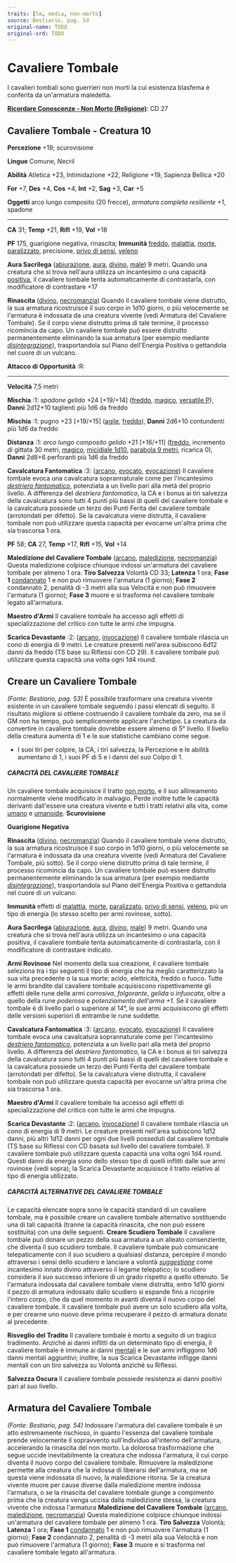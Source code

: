 ```yaml
---
traits: [lm, media, non-morto]
source: Bestiario, pag. 54
original-name: TODO
original-srd: TODO
---
```


# Cavaliere Tombale

I cavalieri tombali sono guerrieri non morti la cui esistenza blasfema è
conferita da un'armatura maledetta.

**[Ricordare Conoscenze - Non Morto (Religione)](/azioni/abilita/ricordare-conoscenze)**:
CD 27

## Cavaliere Tombale - Creatura 10

**Percezione** +19; scurovisione

**Lingue** Comune, Necril

**Abilità** Atletica +23, Intimidazione +22, Religione +19, Sapienza Bellica +20

**For** +7, **Des** +4, **Cos** +4, **Int** +2, **Sag** +3, **Car** +5

**Oggetti** arco lungo composito (20 frecce), _armatura completa resiliente +1_,
spadone

---

**CA** 31; **Temp** +21, **Rifl** +19, **Vol** +18

**PF** 175, guarigione negativa, rinascita; **Immunità**
[freddo](/tratti/freddo), [malattia](/tratti/malattia), [morte](/tratti/morte),
[paralizzato](/condizioni/paralizzato), precisione,
[privo di sensi](/condizioni/privo-di-sensi), [veleno](/tratti/veleno)

**Aura Sacrilega** ([abiurazione](/tratti/abiurazione), [aura](/tratti/aura),
[divino](/tratti/divino), [male](/tratti/male)) 9 metri. Quando una creatura che
si trova nell'aura utilizza un incantesimo o una capacità
[positiva](/tratti/positivo), il cavaliere tombale tenta automaticamente di
contrastarla, con modificatore di contrastare +17

**Rinascita** ([divino](/tratti/divino), [necromanzia](/tratti/necromanzia))
Quando il cavaliere tombale viene distrutto, la sua armatura ricostruisce il suo
corpo in 1d10 giorni, o più velocemente se l'armatura è indossata da una
creatura vivente (vedi Armatura del Cavaliere Tombale). Se il corpo viene
distrutto prima di tale termine, il processo ricomincia da capo. Un cavaliere
tombale può essere distrutto permanentemente eliminando la sua armatura (per
esempio mediante _[disintegrazione](/incantesimi/disintegrazione)_),
trasportandola sul Piano dell'Energia Positiva o gettandola nel cuore di un
vulcano.

**Attacco di Opportunità** :R:

---

**Velocità** 7,5 metri

**Mischia** :1: _spadone gelido_ +24 \[+19/+14] ([freddo](/tratti/freddo),
[magico](/tratti/magico), [versatile P](/tratti/versatile)), **Danni** 2d12+10
taglienti più 1d6 da freddo

**Mischia** :1: pugno +23 \[+19/+15] ([agile](/tratti/agile),
[freddo](/tratti/freddo)), **Danni** 2d6+10 contundenti più 1d6 da freddo

**Distanza** :1: _arco lungo composito gelido_ +21 \[+16/+11]
([freddo](/tratti/freddo), incremento di gittata 30 metri,
[magico](/tratti/magico), [micidiale 1d10](/tratti/micidiale),
[parabola 9 metri](/tratti/parabola), ricarica 0), **Danni** 2d8+6 perforanti
più 1d6 da freddo

**Cavalcatura Fantomatica** :3: ([arcano](/tratti/arcano),
[evocato](/tratti/evocato), [evocazione](/tratti/evocazione)) Il cavaliere
tombale evoca una cavalcatura soprannaturale come per l'incantesimo
_[destriero fantomatico](/incantesimi/destriero-fantomatico)_, potenziata a un
livello pari alla metà del proprio livello. A differenza del _destriero
fantomatico_, la CA e i bonus ai tiri salvezza della cavalcatura sono tutti 4
punti più bassi di quelli del cavaliere tombale e la cavalcatura possiede un
terzo dei Punti Ferita del cavaliere tombale (arrotondati per difetto). Se la
cavalcatura viene distrutta, il cavaliere tombale non può utilizzare questa
capacità per evocarne un'altra prima che sia trascorsa 1 ora.

**PF** 58; **CA** 27, **Temp** +17, **Rifl** +15, **Vol** +14

**Maledizione del Cavaliere Tombale** ([arcano](/tratti/arcano),
[maledizione](/tratti/maledizione), [necromanzia](/tratti/necromanzia)) Questa
maledizione colpisce chiunque indossi un'armatura del cavaliere tombale per
almeno 1 ora. **Tiro Salvezza** Volontà CD 33; **Latenza** 1 ora; **Fase 1**
[condannato](/condizioni/condannato) 1 e non può rimuovere l'armatura (1
giorno); **Fase 2** condannato 2, penalità di -3 metri alla sua Velocità e non
può rimuovere l'armatura (1 giorno); **Fase 3** muore e si trasforma nel
cavaliere tombale legato all'armatura.

**Maestro d'Armi** Il cavaliere tombale ha accesso agli effetti di
specializzazione del critico con tutte le armi che impugna.

**Scarica Devastante** :2: ([arcano](/tratti/arcano),
[invocazione](/tratti/invocazione)) Il cavaliere tombale rilascia un cono di
energia di 9 metri. Le creature presenti nell'area subiscono 6d12 danni da
freddo (TS base su Riflessi con CD 29). Il cavaliere tombale può utilizzare
questa capacità una volta ogni 1d4 round.

## **Creare un Cavaliere Tombale**

_(Fonte: Bestiario, pag. 53)_ È possibile trasformare una creatura vivente
esistente in un cavaliere tombale seguendo i passi elencati di seguito. Il
risultato migliore si ottiene costruendo il cavaliere tombale da zero, ma se il
GM non ha tempo, può semplicemente applicare l'archetipo. La creatura da
convertire in cavaliere tombale dovrebbe essere almeno di 5° livello. Il livello
della creatura aumenta di 1 e le sue statistiche cambiano come segue.

- I suoi tiri per colpire, la CA, i tiri salvezza, la Percezione e le abilità
  aumentano di 1, i suoi PF di 5 e i danni del suo Colpo di 1.

##### CAPACITÀ DEL CAVALIERE TOMBALE

Un cavaliere tombale acquisisce il tratto [non morto](/tratti/non-morto), e il
suo allineamento normalmente viene modificato in malvagio. Perde inoltre tutte
le capacità derivanti dall'essere una creatura vivente e tutti i tratti relativi
alla vita, come [umano](/tratti/umano) e [umanoide](/tratti/umanoide).
**Scurovisione**

**Guarigione Negativa**

**Rinascita** ([divino](/tratti/divino), [necromanzia](/tratti/necromanzia))
Quando il cavaliere tombale viene distrutto, la sua armatura ricostruisce il suo
corpo in 1d10 giorni, o più velocemente se l'armatura è indossata da una
creatura vivente (vedi Armatura del Cavaliere Tombale, più sotto). Se il corpo
viene distrutto prima di tale termine, il processo ricomincia da capo. Un
cavaliere tombale può essere distrutto permanentemente eliminando la sua
armatura (per esempio mediante
_[disintegrazione](/incantesimi/disintegrazione)_), trasportandola sul Piano
dell'Energia Positiva o gettandola nel cuore di un vulcano.

**Immunità** effetti di [malattia](/tratti/malattia), [morte](/tratti/morte),
[paralizzato](/condizioni/paralizzato),
[privo di sensi](/condizioni/privo-di-sensi), [veleno](/tratti/veleno), più un
tipo di energia (lo stesso scelto per armi rovinose, sotto).

**Aura Sacrilega** ([abiurazione](/tratti/abiurazione), [aura](/tratti/aura),
[divino](/tratti/divino), [male](/tratti/male)) 9 metri. Quando una creatura che
si trova nell'aura utilizza un incantesimo o una capacità positiva, il cavaliere
tombale tenta automaticamente di contrastarla, con il modificatore di
contrastare indicato.

**Armi Rovinose** Nel momento della sua creazione, il cavaliere tombale
seleziona tra i tipi seguenti il tipo di energia che ha meglio caratterizzato la
sua vita precedente o la sua morte: acido, elettricità, freddo o fuoco. Tutte le
armi brandite dal cavaliere tombale acquisiscono rispettivamente gli effetti
delle rune delle armi _corrosiva_, _folgorante_, _gelida_ o _infuocata_, oltre a
quello della rune _poderosa_ e _potenziamento dell'arma_ _+1_. Se il cavaliere
tombale è di livello pari o superiore al 14°, le sue armi acquisiscono gli
effetti delle versioni superiori di entrambe le rune suddette.

**Cavalcatura Fantomatica** :3: ([arcano](/tratti/arcano),
[evocato](/tratti/evocato), [evocazione](/tratti/evocazione)) Il cavaliere
tombale evoca una cavalcatura soprannaturale come per l'incantesimo
_[destriero fantomatico](/incantesimi/destriero-fantomatico)_, potenziata a un
livello pari alla metà del proprio livello. A differenza del _destriero
fantomatico_, la CA e i bonus ai tiri salvezza della cavalcatura sono tutti 4
punti più bassi di quelli del cavaliere tombale e la cavalcatura possiede un
terzo dei Punti Ferita del cavaliere tombale (arrotondati per difetto). Se la
cavalcatura viene distrutta, il cavaliere tombale non può utilizzare questa
capacità per evocarne un'altra prima che sia trascorsa 1 ora.

**Maestro d'Armi** Il cavaliere tombale ha accesso agli effetti di
specializzazione del critico con tutte le armi che impugna.

**Scarica Devastante** :2: ([arcano](/tratti/arcano),
[invocazione](/tratti/invocazione)) Il cavaliere tombale rilascia un cono di
energia di 9 metri. Le creature presenti nell'area subiscono 1d12 danni, più
altri 1d12 danni per ogni due livelli posseduti dal cavaliere tombale (TS base
su Riflessi con CD basata sul livello del cavaliere tombale). Il cavaliere
tombale può utilizzare questa capacità una volta ogni 1d4 round. Questi danni da
energia sono dello stesso tipo di quelli inflitti dalle sue armi rovinose (vedi
sopra); la Scarica Devastante acquisisce il tratto relativo al tipo di energia
utilizzato.

##### CAPACITÀ ALTERNATIVE DEL CAVALIERE TOMBALE

Le capacità elencate sopra sono le capacità standard di un cavaliere tombale, ma
è possibile creare un cavaliere tombale alternativo sostituendo una di tali
capacità (tranne la capacità rinascita, che non può essere sostituita) con una
delle seguenti. **Creare Scudiero Tombale** Il cavaliere tombale può donare un
pezzo della sua armatura a un alleato consenziente, che diventa il suo scudiero
tombale. Il cavaliere tombale può comunicare telepaticamente con il suo scudiero
a qualsiasi distanza, percepire il mondo attraverso i sensi dello scudiero e
lanciare a volontà _[suggestione](/incantesimi/suggestione)_ come incantesimo
innato divino attraverso il legame telepatico; lo scudiero considera il suo
successo inferiore di un grado rispetto a quello ottenuto. Se l'armatura
indossata dal cavaliere tombale viene distrutta, entro 1d10 giorni il pezzo di
armatura indossato dallo scudiero si espande fino a ricoprire l'intero corpo,
che da quel momento in avanti diventa il nuovo corpo del cavaliere tombale. Il
cavaliere tombale può avere un solo scudiero alla volta, e per crearne uno nuovo
deve prima recuperare il pezzo di armatura donato al precedente.

**Risveglio del Tradito** Il cavaliere tombale è morto a seguito di un tragico
tradimento. Anziché ai danni inflitti da un determinato tipo di energia, il
cavaliere tombale è immune ai danni [mentali](/tratti/mentali) e le sue armi
infliggono 1d6 danni mentali aggiuntivi; inoltre, la sua Scarica Devastante
infligge danni mentali con un tiro salvezza su Volontà anziché su Riflessi.

**Salvezza Oscura** Il cavaliere tombale possiede resistenza ai danni positivi
pari al suo livello.

## **Armatura del Cavaliere Tombale**

_(Fonte: Bestiario, pag. 54)_ Indossare l'armatura del cavaliere tombale è un
atto estremamente rischioso, in quanto l'essenza del cavaliere tombale prende
velocemente il sopravvento sull'individuo all'interno dell'armatura, accelerando
la rinascita del non morto. La dolorosa trasformazione che segue uccide
inevitabilmente la creatura che indossa l'armatura, il cui corpo diventa il
nuovo corpo del cavaliere tombale. Rimuovere la maledizione permette alla
creatura che la indossa di liberarsi dell'armatura, ma se questa viene indossata
di nuovo, la maledizione ritorna. Se la creatura vivente muore per cause diverse
dalla maledizione mentre indossa l'armatura, o se la rinascita del cavaliere
tombale giunge a compimento prima che la creatura venga uccisa dalla maledizione
stessa, la creatura vivente che indossa l'armatura **Maledizione del Cavaliere
Tombale** ([arcano](/tratti/arcano), [maledizione](/tratti/maledizione),
[necromanzia](/tratti/necromanzia)) Questa maledizione colpisce chiunque indossi
un'armatura del cavaliere tombale per almeno 1 ora. **Tiro Salvezza** Volontà;
**Latenza** 1 ora; **Fase 1** [condannato](/condizioni/condannato) 1 e non può
rimuovere l'armatura (1 giorno); **Fase 2** condannato 2, penalità di -3 metri
alla sua Velocità e non può rimuovere l'armatura (1 giorno); **Fase 3** muore e
si trasforma nel cavaliere tombale legato all'armatura.
